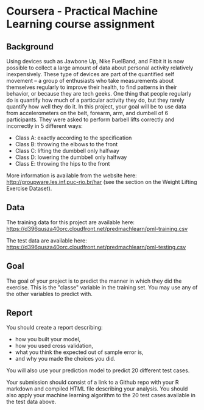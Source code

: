 # Coursera - Practical Machine Learning course assignment

## Background

Using devices such as Jawbone Up, Nike FuelBand, and Fitbit it is now possible to collect a large amount of data
about personal activity relatively inexpensively. These type of devices are part of the quantified self movement
– a group of enthusiasts who take measurements about themselves regularly to improve their health, to find patterns
in their behavior, or because they are tech geeks. One thing that people regularly do is quantify how much of a
particular activity they do, but they rarely quantify how well they do it. In this project, your goal will be to
use data from accelerometers on the belt, forearm, arm, and dumbell of 6 participants. They were asked to perform
barbell lifts correctly and incorrectly in 5 different ways:

- Class A: exactly according to the specification
- Class B: throwing the elbows to the front
- Class C: lifting the dumbbell only halfway
- Class D: lowering the dumbbell only halfway
- Class E: throwing the hips to the front

More information is available from the website here:
http://groupware.les.inf.puc-rio.br/har (see the section on the Weight Lifting Exercise Dataset).

## Data
The training data for this project are available here:
https://d396qusza40orc.cloudfront.net/predmachlearn/pml-training.csv

The test data are available here:
https://d396qusza40orc.cloudfront.net/predmachlearn/pml-testing.csv

## Goal

The goal of your project is to predict the manner in which they did the exercise.
This is the "classe" variable in the training set. You may use any of the other variables to predict with.

## Report

You should create a report describing:

- how you built your model,
- how you used cross validation,
- what you think the expected out of sample error is,
- and why you made the choices you did.

You will also use your prediction model to predict 20 different test cases. 

Your submission should consist of a link to a Github repo with your R markdown and compiled HTML file describing your analysis.
You should also apply your machine learning algorithm to the 20 test cases available in the test data above.
